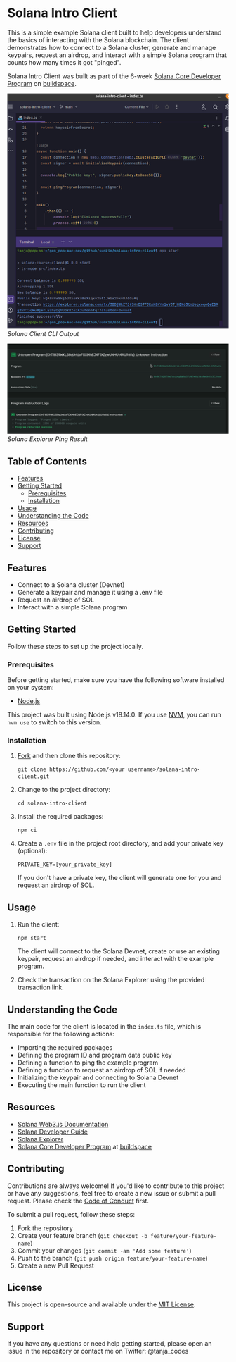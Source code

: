 # Solana Intro Client

This is a simple example Solana client built to help developers understand the basics of interacting with the Solana blockchain. The client demonstrates how to connect to a Solana cluster, generate and manage keypairs, request an airdrop, and interact with a simple Solana program that counts how many times it got "pinged".

Solana Intro Client was built as part of the 6-week [Solana Core Developer Program](https://buildspace.so/p/solana-core/) on [buildspace](https://buildspace.so).

![Solana Client CLI Output](./img/solana-client_cli-output.png)
*Solana Client CLI Output*

![Solana Explorer Ping Result](./img/solana-explorer_ping-result.png)
*Solana Explorer Ping Result*

## Table of Contents
- [Features](#features)
- [Getting Started](#getting-started)
  - [Prerequisites](#prerequisites)
  - [Installation](#installation)
- [Usage](#usage)
- [Understanding the Code](#understanding-the-code)
- [Resources](#resources)
- [Contributing](#contributing)
- [License](#license)
- [Support](#support)

## Features
- Connect to a Solana cluster (Devnet)
- Generate a keypair and manage it using a .env file
- Request an airdrop of SOL
- Interact with a simple Solana program

## Getting Started
Follow these steps to set up the project locally.

### Prerequisites
Before getting started, make sure you have the following software installed on your system:

- [Node.js](https://nodejs.org/en/) 

This project was built using Node.js v18.14.0. If you use [NVM](https://github.com/nvm-sh/nvm), you can run `nvm use` to switch to this version.

### Installation
1. [Fork](https://docs.github.com/en/get-started/quickstart/fork-a-repo) and then clone this repository:
   ```
   git clone https://github.com/<your username>/solana-intro-client.git
   ```
2. Change to the project directory:
   ```
   cd solana-intro-client
   ```
3. Install the required packages:
   ```
   npm ci 
   ```
4. Create a `.env` file in the project root directory, and add your private key (optional):
   ```
   PRIVATE_KEY=[your_private_key]
   ```
   If you don't have a private key, the client will generate one for you and request an airdrop of SOL.

## Usage
1. Run the client:
   ```
   npm start
   ```
   The client will connect to the Solana Devnet, create or use an existing keypair, request an airdrop if needed, and interact with the example program.

2. Check the transaction on the Solana Explorer using the provided transaction link.

## Understanding the Code
The main code for the client is located in the `index.ts` file, which is responsible for the following actions:
- Importing the required packages
- Defining the program ID and program data public key
- Defining a function to ping the example program
- Defining a function to request an airdrop of SOL if needed
- Initializing the keypair and connecting to Solana Devnet
- Executing the main function to run the client

## Resources
- [Solana Web3.js Documentation](https://solana-labs.github.io/solana-web3.js/)
- [Solana Developer Guide](https://docs.solana.com/developing)
- [Solana Explorer](https://explorer.solana.com/)
- [Solana Core Developer Program](https://buildspace.so/p/solana-core/) at [buildspace](https://buildspace.so)

## Contributing
Contributions are always welcome! If you'd like to contribute to this project or have any suggestions, feel free to create a new issue or submit a pull request. Please check the [Code of Conduct](./CODE_OF_CONDUCT.md) first.

To submit a pull request, follow these steps:
1. Fork the repository
2. Create your feature branch (`git checkout -b feature/your-feature-name`)
3. Commit your changes (`git commit -am 'Add some feature'`)
4. Push to the branch (`git push origin feature/your-feature-name`)
5. Create a new Pull Request

## License

This project is open-source and available under the [MIT License](./LICENSE.md).

## Support
If you have any questions or need help getting started, please open an issue in the repository or contact me on Twitter: @tanja_codes